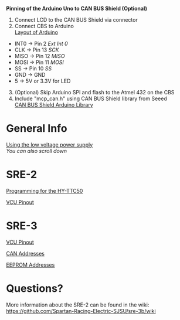 **Pinning of the Arduino Uno to CAN BUS Shield (Optional)**
1. Connect LCD to the CAN BUS Shield via connector  
2. Connect CBS to Arduino  
[Layout of Arduino](http://www.sharetechnote.com/image/Arduino_Uno_FullBoard_03.png)  
* INT0 -> Pin 2 _Ext Int 0_  
* CLK -> Pin 13 _SCK_  
* MISO -> Pin 12 _MISO_  
* MOSI -> Pin 11 _MOSI_  
* SS -> Pin 10 _SS_  
* GND -> GND
* 5 -> 5V or 3.3V for LED  
3. (Optional) Skip Arduino SPI and flash to the Atmel 432 on the CBS  
4. Include "mcp_can.h" using CAN BUS Shield library from Seeed  
[CAN BUS Shield Arduino Library](https://github.com/Seeed-Studio/CAN_BUS_Shield)  

# General Info

[Using the low voltage power supply](https://github.com/spartanracingelectric/SRE-2/raw/master/XHR-33-18%20Power%20Supply%20Instructions.docx)    
*You can also scroll down*

# SRE-2

[Programming for the HY-TTC50](http://1drv.ms/1NQUppu)

[VCU Pinout](https://1drv.ms/x/s!Avhc248Pj7v5gt4A6qt_feUsrY_taA)


# SRE-3

[VCU Pinout](https://app.box.com/s/uyuxl2mdqswess6gzmn8ut5do8v13yul)

[CAN Addresses](https://app.box.com/s/gschelv0rgm2yylm6qngef2f5tt4ew2y)

[EEPROM Addresses](https://app.box.com/s/nbz92djxusbby6u214ghj4r6kfeen3ia)

# Questions?
More information about the SRE-2 can be found in the wiki:  
https://github.com/Spartan-Racing-Electric-SJSU/sre-3b/wiki
